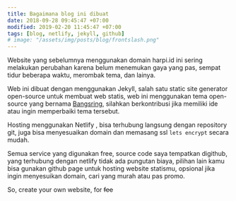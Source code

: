 ```yaml
---
title: Bagaimana blog ini dibuat
date: 2018-09-28 09:45:47 +07:00
modified: 2019-02-20 11:45:47 +07:00
tags: [blog, netlify, jekyll, github]
# image: "/assets/img/posts/blog/frontslash.png"
---
```


Website yang sebelumnya menggunakan domain harpi.id ini sering melakukan perubahan karena belum menemukan gaya yang pas, sempat tidur beberapa waktu, merombak tema, dan lainya.

Web ini dibuat dengan menggunakan Jekyll, salah satu static site generator open-source untuk membuat web statis, web ini menggunakan tema open-source yang bernama [Bangsring](https://github.com/piharpi/bangsring), silahkan berkontribusi jika memiliki ide atau ingin memperbaiki tema tersebut.

Hosting menggunakan Netlify , bisa terhubung langsung dengan repository git, juga bisa menyesuaikan domain dan memasang ssl `lets encrypt` secara mudah.

Semua service yang digunakan free, source code saya tempatkan digithub, yang terhubung dengan netlify tidak ada pungutan biaya, pilihan lain kamu bisa gunakan github page untuk hosting website statismu, opsional jika ingin menyesuikan domain, cari yang murah atau pas promo.

So, create your own website, for ~~fee~~